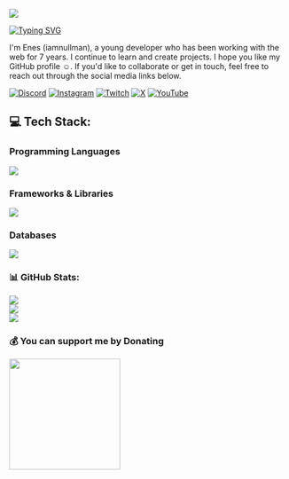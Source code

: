 [![](https://visitcount.itsvg.in/api?id=iamnullman&icon=0&color=12)](https://visitcount.itsvg.in)

[![Typing SVG](https://readme-typing-svg.demolab.com?font=Quicksand&weight=500&duration=6000&color=9214F7&random=true&width=435&lines=Developer;Designer;Translator)](https://git.io/typing-svg)

I'm Enes (iamnullman), a young developer who has been working with the web for 7 years. I continue to learn and create projects. I hope you like my GitHub profile ☺️. If you'd like to collaborate or get in touch, feel free to reach out through the social media links below.

[![Discord](https://img.shields.io/badge/Discord-%237289DA.svg?logo=discord&logoColor=white)](https://discord.gg/pS4YCmywQ7) [![Instagram](https://img.shields.io/badge/Instagram-%23E4405F.svg?logo=Instagram&logoColor=white)](https://instagram.com/iamnullman) [![Twitch](https://img.shields.io/badge/Twitch-%239146FF.svg?logo=Twitch&logoColor=white)](https://twitch.tv/iamnullman) [![X](https://img.shields.io/badge/X-%23000000.svg?logo=X&logoColor=white)](https://twitter.com/iamnullman) [![YouTube](https://img.shields.io/badge/YouTube-%23FF0000.svg?logo=YouTube&logoColor=white)](https://youtube.com/@UCLUKKTSsUUc24OEvfeuWU_Q) 

## 💻 Tech Stack:

<h3 align="left"> Programming Languages</h3>
<p align="left">
  <a href="https://skillicons.dev">
    <img src="https://skillicons.dev/icons?i=go,java,javascript,html,css,python,typescript" />
  </a>
</p>

<h3 align="left">Frameworks & Libraries</h3>
<p align="left">
  <a href="https://skillicons.dev">
    <img src="https://skillicons.dev/icons?i=react,svelte,vue,nextjs,tailwind,express" />
  </a>
</p>

<h3 align="left">Databases</h3>
<p align="left">
  <a href="https://skillicons.dev">
    <img src="https://skillicons.dev/icons?i=mongo,mysql,firebase" />
  </a>
</p>

<h3>📊 GitHub Stats:</h3>

![](https://github-readme-stats.vercel.app/api?username=iamnullman&theme=midnight-purple&hide_border=true&include_all_commits=true&count_private=true)<br/>
![](https://github-readme-streak-stats.herokuapp.com/?user=iamnullman&theme=midnight-purple&hide_border=true)<br/>
![](https://github-readme-stats.vercel.app/api/top-langs/?username=iamnullman&theme=midnight-purple&hide_border=true&include_all_commits=true&count_private=true&layout=compact)

<h3 align="left">💰 You can support me by Donating</h3>

<p>  
  <a href="https://buymeacoffee.com/iamnullman" target="_blank"><img src="https://res.cloudinary.com/selimyal/image/upload/v1641238333/bmc-button_ast3kz.png" width="200" /></a>
</p>


